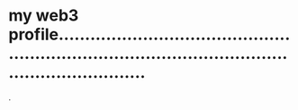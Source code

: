 # my web3 profile...........................................................................................................................
.

